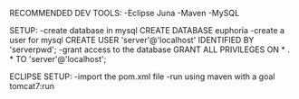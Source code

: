 RECOMMENDED DEV TOOLS:
-Eclipse Juna
-Maven
-MySQL 

SETUP:
-create database in mysql
CREATE DATABASE euphoria
-create a user for mysql
CREATE USER 'server'@'localhost' IDENTIFIED BY 'serverpwd';
-grant access to the database
GRANT ALL PRIVILEGES ON * . * TO 'server'@'localhost';

ECLIPSE SETUP: 
-import the pom.xml file
-run using maven with a goal tomcat7:run


